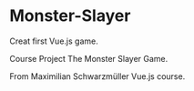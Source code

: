 # Monster-Slayer
Creat first Vue.js game.

Course Project The Monster Slayer Game.

From Maximilian Schwarzmüller Vue.js course.
